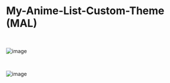 # My-Anime-List-Custom-Theme (MAL)
<br>

![image](https://user-images.githubusercontent.com/47408756/117759733-df113f80-b241-11eb-8739-24e8f22bce7a.png)

<br>

![image](https://user-images.githubusercontent.com/47408756/118545310-0bfab080-b774-11eb-9207-9eaa66a30b9f.png)
